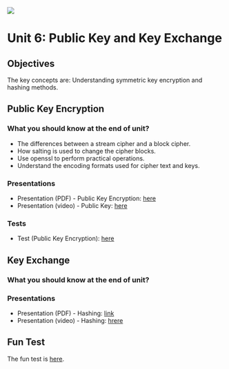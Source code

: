<img src="https://github.com/billbuchanan/csn09112/blob/master/zadditional/top_csn09112.png"/>
<h1 id="logo">Unit 6: Public Key and Key Exchange</h1>
<h2>Objectives</h2>


<p>The key concepts are: Understanding symmetric key encryption and hashing methods.</p>

<h2>Public Key Encryption</h2>

<h3>What you should know at the end of unit?</h3>
<ul>
<li>The differences between a stream cipher and a block cipher.</li>
<li>How salting is used to change the cipher blocks.</li>
<li>Use openssl to perform practical operations.</li>
<li>Understand the encoding formats used for cipher text and keys.</li>
</ul>

<h3>Presentations</h3>

<ul>
    <li>Presentation (PDF) - Public Key Encryption: <a href="https://asecuritysite.com/public/chapter04_public_key.pdf" target="_blank">here</a></li>
    <li> Presentation (video) - Public Key: <a href="https://www.youtube.com/watch?v=hlfFQlHJUyY" target="_blank">here</a> </li>
</ul>
<h3>Tests</h3>
<ul>
    <li>Test (Public Key Encryption): <a href="https://asecuritysite.com/tests/tests?sortBy=crypto02" target="_blank">here</a></li>
</ul>    


<h2>Key Exchange</h2>
<h3>What you should know at the end of unit?</h2>
<ul>

</ul>
<h3>Presentations</h3>
<ul>
    <li>Presentation (PDF) - Hashing: <a href="https://github.com/billbuchanan/csn09112/blob/master/week05_secretkey/lecture/chapter03_hashing.pdf" target="_blank">link</a></li>
    <li>Presentation (video) - Hashing: <a href="https://www.youtube.com/watch?v=3D11YGD4vFQ" target="_blank">hrere</a></li>
    </ul>
    

<h2>Fun Test</h2>
The fun test is <a href="https://www.mentimeter.com/s/6627a76d5f0d06865b1fdda5b4fe634b/3eb24007164d" target="_blank">here</a>.

